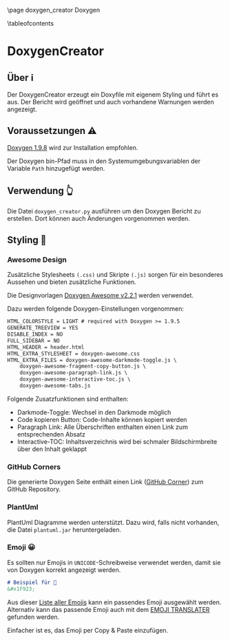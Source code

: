 \page doxygen_creator Doxygen

\tableofcontents

# DoxygenCreator

## Über ℹ️

Der DoxygenCreator erzeugt ein Doxyfile mit eigenem Styling und führt es aus.
Der Bericht wird geöffnet und auch vorhandene Warnungen werden angezeigt.

## Voraussetzungen ⚠️

[Doxygen 1.9.8](https://sourceforge.net/projects/doxygen/files/rel-1.9.8/doxygen-1.9.8.windows.x64.bin.zip/download) wird zur Installation empfohlen.

Der Doxygen bin-Pfad muss in den Systemumgebungsvariablen der Variable `Path` hinzugefügt werden.

## Verwendung 👆️

Die Datei `doxygen_creator.py` ausführen um den Doxygen Bericht zu erstellen.
Dort können auch Änderungen vorgenommen werden.

## Styling 👀

### Awesome Design

Zusätzliche Stylesheets `(.css)` und Skripte `(.js)` sorgen für ein besonderes Aussehen und bieten zusätzliche Funktionen.

Die Designvorlagen [Doxygen Awesome v2.2.1](https://github.com/jothepro/doxygen-awesome-css/releases/tag/v2.2.1) werden verwendet.

Dazu werden folgende Doxygen-Einstellungen vorgenommen:

``` doxygen
HTML_COLORSTYLE = LIGHT # required with Doxygen >= 1.9.5
GENERATE_TREEVIEW = YES
DISABLE_INDEX = NO
FULL_SIDEBAR = NO
HTML_HEADER = header.html
HTML_EXTRA_STYLESHEET = doxygen-awesome.css
HTML_EXTRA_FILES = doxygen-awesome-darkmode-toggle.js \
	doxygen-awesome-fragment-copy-button.js \
	doxygen-awesome-paragraph-link.js \
	doxygen-awesome-interactive-toc.js \
	doxygen-awesome-tabs.js
```

Folgende Zusatzfunktionen sind enthalten:

* Darkmode-Toggle: Wechsel in den Darkmode möglich
* Code kopieren Button: Code-Inhalte können kopiert werden
* Paragraph Link: Alle Überschriften enthalten einen Link zum entsprechenden Absatz
* Interactive-TOC: Inhaltsverzeichnis wird bei schmaler Bildschirmbreite über den Inhalt geklappt

### GitHub Corners

Die generierte Doxygen Seite enthält einen Link ([GitHub Corner](https://tholman.com/github-corners/)) zum GitHub Repository.

### PlantUml

PlantUml Diagramme werden unterstützt.
Dazu wird, falls nicht vorhanden, die Datei `plantuml.jar` heruntergeladen.

### Emoji 😀

Es sollten nur Emojis in `UNICODE`-Schreibweise verwendet werden, damit sie von Doxygen korrekt angezeigt werden.

``` markdown
# Beispiel für 🤣
&#x1F923;
```

Aus dieser [Liste aller Emojis](https://getemoji.com/) kann ein passendes Emoji ausgewählt werden.
Alternativ kann das passende Emoji auch mit dem [EMOJI TRANSLATER](https://emojitranslate.com/) gefunden werden.

Einfacher ist es, das Emoji per Copy & Paste einzufügen.
